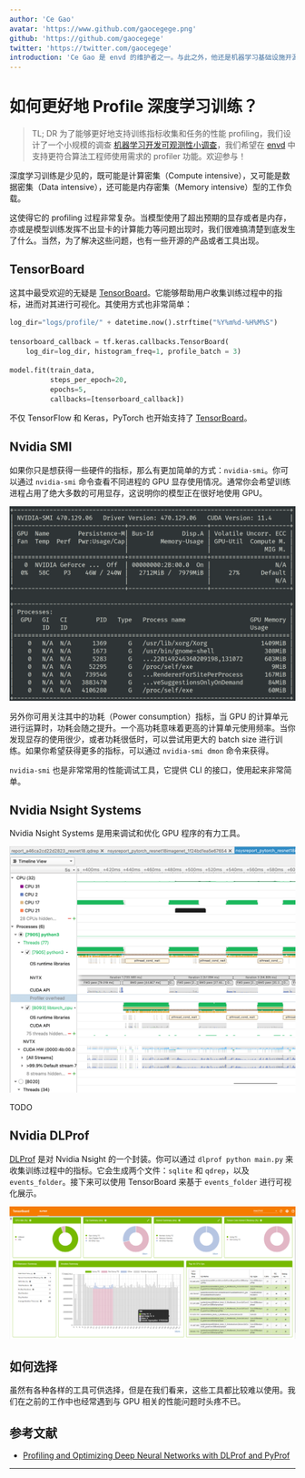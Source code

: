 ```yaml
---
author: 'Ce Gao'
avatar: 'https://www.github.com/gaocegege.png'
github: 'https://github.com/gaocegege'
twitter: 'https://twitter.com/gaocegege'
introduction: 'Ce Gao 是 envd 的维护者之一。与此之外，他还是机器学习基础设施开源项目 Kubeflow 的 Co-chair。他主要关注机器学习的模型训练、自动机器学习等领域。'
---
```


# 如何更好地 Profile 深度学习训练？

> TL; DR
> 为了能够更好地支持训练指标收集和任务的性能 profiling，我们设计了一个小规模的调查 [机器学习开发可观测性小调查](https://wenjuan.feishu.cn/m?t=s37flrIUVpFi-qsib)，我们希望在 [envd](https://envd.tensorchord.ai/) 中支持更符合算法工程师使用需求的 profiler 功能。欢迎参与！

深度学习训练是少见的，既可能是计算密集（Compute intensive），又可能是数据密集（Data intensive），还可能是内存密集（Memory intensive）型的工作负载。

这使得它的 profiling 过程非常复杂。当模型使用了超出预期的显存或者是内存，亦或是模型训练发挥不出显卡的计算能力等问题出现时，我们很难搞清楚到底发生了什么。当然，为了解决这些问题，也有一些开源的产品或者工具出现。

## TensorBoard

这其中最受欢迎的无疑是 [TensorBoard](https://www.tensorflow.org/tensorboard/get_started)。它能够帮助用户收集训练过程中的指标，进而对其进行可视化。其使用方式也非常简单：

```python
log_dir="logs/profile/" + datetime.now().strftime("%Y%m%d-%H%M%S")

tensorboard_callback = tf.keras.callbacks.TensorBoard(
    log_dir=log_dir, histogram_freq=1, profile_batch = 3)

model.fit(train_data,
          steps_per_epoch=20,
          epochs=5, 
          callbacks=[tensorboard_callback])
```

不仅 TensorFlow 和 Keras，PyTorch 也开始支持了 [TensorBoard](https://pytorch.org/docs/stable/tensorboard.html)。

## Nvidia SMI

如果你只是想获得一些硬件的指标，那么有更加简单的方式：`nvidia-smi`。你可以通过 `nvidia-smi` 命令查看不同进程的 GPU 显存使用情况。通常你会希望训练进程占用了绝大多数的可用显存，这说明你的模型正在很好地使用 GPU。

![](./assets/metrics-survey/smi.png)

另外你可用关注其中的功耗（Power consumption）指标，当 GPU 的计算单元进行运算时，功耗会随之提升。一个高功耗意味着更高的计算单元使用频率。当你发现显存的使用很少，或者功耗很低时，可以尝试用更大的 batch size 进行训练。如果你希望获得更多的指标，可以通过 `nvidia-smi dmon` 命令来获得。

`nvidia-smi` 也是非常常用的性能调试工具，它提供 CLI 的接口，使用起来非常简单。

## Nvidia Nsight Systems

Nvidia Nsight Systems 是用来调试和优化 GPU 程序的有力工具。

![](./assets/metrics-survey/nsight.png)

TODO

## Nvidia DLProf

[DLProf](https://docs.nvidia.com/deeplearning/frameworks/dlprof-user-guide/) 是对 Nvidia Nsight 的一个封装。你可以通过 `dlprof python main.py` 来收集训练过程中的指标。它会生成两个文件：`sqlite` 和 `qdrep`，以及 `events_folder`。接下来可以使用 TensorBoard 来基于 `events_folder` 进行可视化展示。

![](./assets/metrics-survey/dlprof.png)

## 如何选择

虽然有各种各样的工具可供选择，但是在我们看来，这些工具都比较难以使用。我们在之前的工作中也经常遇到与 GPU 相关的性能问题时头疼不已。



## 参考文献

- [Profiling and Optimizing Deep Neural Networks with DLProf and PyProf](https://developer.nvidia.com/blog/profiling-and-optimizing-deep-neural-networks-with-dlprof-and-pyprof/)

---

<Author/>
